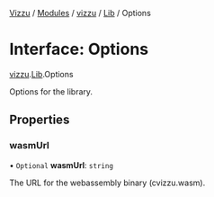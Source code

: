 [Vizzu](../README.md) / [Modules](../modules.md) / [vizzu](../modules/vizzu.md)
/ [Lib](../modules/vizzu.Lib.md) / Options

# Interface: Options

[vizzu](../modules/vizzu.md).[Lib](../modules/vizzu.Lib.md).Options

Options for the library.

## Properties

### wasmUrl

• `Optional` **wasmUrl**: `string`

The URL for the webassembly binary (cvizzu.wasm).

